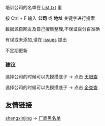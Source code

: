 培训公司的名单在 [List.txt](https://github.com/ZGWS88/TI/blob/master/List.txt) 里

按 Ctrl + F 输入 **公司** 或 **地址** 关键字进行搜索

数据源自网友及自己搜集整理,不保证百分百准确

有误或未添加,请在 [issues](https://github.com/ZGWS88/TI/issues/new) 提出

不定期更新

### 建议

选择公司的时候可以先摸摸底子 -> 点击 [天眼查](http://tianyancha.com)

选择公司的时候可以先摸摸底子 -> 点击 [企查查](https://www.qichacha.com/)

## 友情链接

 [shengxinjing](https://github.com/shengxinjing/) -> [厂商黑名单](https://github.com/shengxinjing/programmer-job-blacklist)

